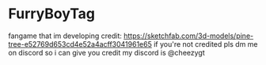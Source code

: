 # FurryBoyTag
fangame that im developing
credit: https://sketchfab.com/3d-models/pine-tree-e52769d653cd4e52a4acff3041961e65
if you're not credited pls dm me on discord so i can give you credit my discord is @cheezygt
